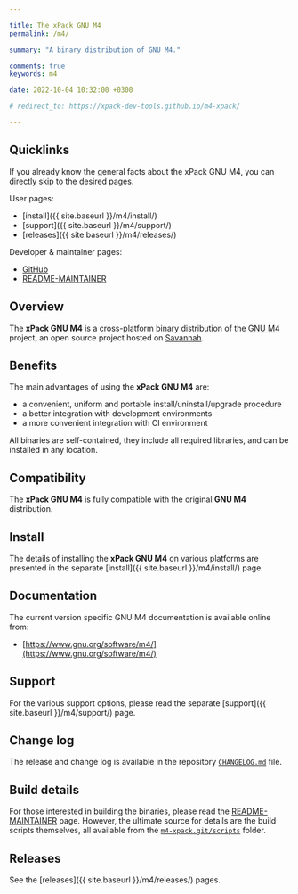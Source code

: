 ```yaml
---

title: The xPack GNU M4
permalink: /m4/

summary: "A binary distribution of GNU M4."

comments: true
keywords: m4

date: 2022-10-04 10:32:00 +0300

# redirect_to: https://xpack-dev-tools.github.io/m4-xpack/

---
```


## Quicklinks

If you already know the general facts about the xPack GNU M4, you can
directly skip to the desired pages.

User pages:

- [install]({{ site.baseurl }}/m4/install/)
- [support]({{ site.baseurl }}/m4/support/)
- [releases]({{ site.baseurl }}/m4/releases/)

Developer & maintainer pages:

- [GitHub](https://github.com/xpack-dev-tools/m4-xpack/)
- [README-MAINTAINER](https://github.com/xpack-dev-tools/m4-xpack/blob/xpack/README-MAINTAINER.md)

## Overview

The **xPack GNU M4** is a cross-platform binary distribution of the
[GNU M4](https://www.gnu.org/software/m4/) project,
an open source project hosted on
[Savannah](https://savannah.gnu.org/projects/m4/).

## Benefits

The main advantages of using the **xPack GNU M4** are:

- a convenient, uniform and portable install/uninstall/upgrade procedure
- a better integration with development environments
- a more convenient integration with CI environment

All binaries are self-contained, they include all required libraries,
and can be installed in any location.

## Compatibility

The **xPack GNU M4** is fully compatible with the original **GNU M4**
distribution.

## Install

The details of installing the **xPack GNU M4** on various platforms are
presented in the separate
[install]({{ site.baseurl }}/m4/install/) page.

## Documentation

The current version specific GNU M4 documentation is available online from:

- [https://www.gnu.org/software/m4/](https://www.gnu.org/software/m4/)

## Support

For the various support options, please read the separate
[support]({{ site.baseurl }}/m4/support/) page.

## Change log

The release and change log is available in the repository
[`CHANGELOG.md`](https://github.com/xpack-dev-tools/m4-xpack/blob/xpack/CHANGELOG.md) file.

## Build details

For those interested in building the binaries, please read the
[README-MAINTAINER](https://github.com/xpack-dev-tools/m4-xpack/blob/xpack/README-MAINTAINER.md)
page.
However, the ultimate source for details are the build scripts themselves,
all available from the
[`m4-xpack.git/scripts`](https://github.com/xpack-dev-tools/m4-xpack/tree/xpack/scripts/)
folder.

## Releases

See the [releases]({{ site.baseurl }}/m4/releases/) pages.
